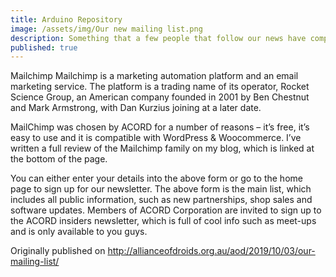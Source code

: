 ```yaml
---
title: Arduino Repository
image: /assets/img/Our new mailing list.png
description: Something that a few people that follow our news have complained about is the lack of a detailed mailing system. While subscribers to our blog get our latest posts in their inbox (thanks WordPress), there are some features missing from this primitive system. Because of this I’ve been searching around for plugins that work with WordPress for this purpose. And the answer that I’ve found is pretty popular – you may have heard of it. It’s Mailchimp.
published: true
---
```


Mailchimp
Mailchimp is a marketing automation platform and an email marketing service. The platform is a trading name of its operator, Rocket Science Group, an American company founded in 2001 by Ben Chestnut and Mark Armstrong, with Dan Kurzius joining at a later date.

MailChimp was chosen by ACORD for a number of reasons – it’s free, it’s easy to use and it is compatible with WordPress & Woocommerce. I’ve written a full review of the Mailchimp family on my blog, which is linked at the bottom of the page.

You can either enter your details into the above form or go to the home page to sign up for our newsletter. The above form is the main list, which includes all public information, such as new partnerships, shop sales and software updates. Members of ACORD Corporation are invited to sign up to the ACORD insiders newsletter, which is full of cool info such as meet-ups and is only available to you guys.

Originally published on http://allianceofdroids.org.au/aod/2019/10/03/our-mailing-list/
